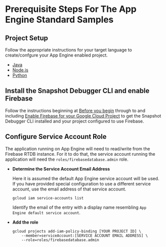 # Prerequisite Steps For The App Engine Standard Samples

## Project Setup

Follow the appropriate instructions for your target language to create/confgure
your App Engine enabled project.

* [Java](https://cloud.google.com/appengine/docs/standard/java-gen2/building-app/creating-project)
* [Node.js](https://cloud.google.com/appengine/docs/standard/nodejs/building-app/creating-project)
* [Python](https://cloud.google.com/appengine/docs/standard/python3/building-app/creating-gcp-project)

## Install the Snapshot Debugger CLI and enable Firebase

Follow the instructions beginning at [Before you
begin](../README.md#before-you-begin) through to and including [Enable
Firebase for your Google Cloud
Project](../README.md#enable-firebase-for-your-google-cloud-project) to
get the Snapshot Debugger CLI installed and your project configured to use
Firebase.

## Configure Service Account Role

The application running on App Engine will need to read/write from the Firebase
RTDB instance. For it to do that, the service account running the application
will need the `roles/firebasedatabase.admin` role.

* **Determine the Service Account Email Address**

    Here it is assumed the default App Engine service account will be used. If
    you have provided special configuration to use a different service account,
    use the email address of that service account.

    ```
    gcloud iam service-accounts list
    ```

    Identify the email of the entry with a display name resembling `App Engine
    default service account`.

* **Add the role**

    ```
    gcloud projects add-iam-policy-binding [YOUR PROJECT ID] \
        --member=serviceAccount:[SERVICE ACCOUNT EMAIL ADDRESS] \
        --role=roles/firebasedatabase.admin
    ```
